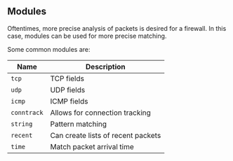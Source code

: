 ## Modules

Oftentimes, more precise analysis of packets is desired for a firewall.
In this case, modules can be used for more precise matching.

Some common modules are:

| Name        | Description                        |
| ----------- | ---------------------------------- |
| `tcp`       | TCP fields                         |
| `udp`       | UDP fields                         |
| `icmp`      | ICMP fields                        |
| `conntrack` | Allows for connection tracking     |
| `string`    | Pattern matching                   |
| `recent`    | Can create lists of recent packets |
| `time`      | Match packet arrival time          |
